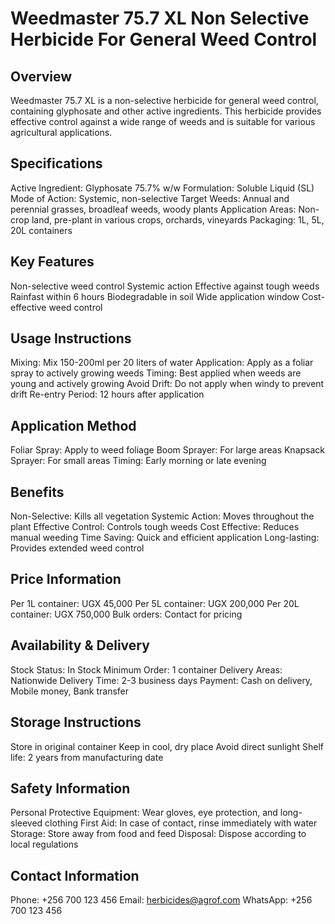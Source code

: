 # Weedmaster 75.7 XL Non Selective Herbicide For General Weed Control

## Overview
Weedmaster 75.7 XL is a non-selective herbicide for general weed control, containing glyphosate and other active ingredients. This herbicide provides effective control against a wide range of weeds and is suitable for various agricultural applications.

## Specifications
Active Ingredient: Glyphosate 75.7% w/w
Formulation: Soluble Liquid (SL)
Mode of Action: Systemic, non-selective
Target Weeds: Annual and perennial grasses, broadleaf weeds, woody plants
Application Areas: Non-crop land, pre-plant in various crops, orchards, vineyards
Packaging: 1L, 5L, 20L containers

## Key Features
Non-selective weed control
Systemic action
Effective against tough weeds
Rainfast within 6 hours
Biodegradable in soil
Wide application window
Cost-effective weed control

## Usage Instructions
Mixing: Mix 150-200ml per 20 liters of water
Application: Apply as a foliar spray to actively growing weeds
Timing: Best applied when weeds are young and actively growing
Avoid Drift: Do not apply when windy to prevent drift
Re-entry Period: 12 hours after application

## Application Method
Foliar Spray: Apply to weed foliage
Boom Sprayer: For large areas
Knapsack Sprayer: For small areas
Timing: Early morning or late evening

## Benefits
Non-Selective: Kills all vegetation
Systemic Action: Moves throughout the plant
Effective Control: Controls tough weeds
Cost Effective: Reduces manual weeding
Time Saving: Quick and efficient application
Long-lasting: Provides extended weed control

## Price Information
Per 1L container: UGX 45,000
Per 5L container: UGX 200,000
Per 20L container: UGX 750,000
Bulk orders: Contact for pricing

## Availability & Delivery
Stock Status: In Stock
Minimum Order: 1 container
Delivery Areas: Nationwide
Delivery Time: 2-3 business days
Payment: Cash on delivery, Mobile money, Bank transfer

## Storage Instructions
Store in original container
Keep in cool, dry place
Avoid direct sunlight
Shelf life: 2 years from manufacturing date

## Safety Information
Personal Protective Equipment: Wear gloves, eye protection, and long-sleeved clothing
First Aid: In case of contact, rinse immediately with water
Storage: Store away from food and feed
Disposal: Dispose according to local regulations

## Contact Information
Phone: +256 700 123 456
Email: herbicides@agrof.com
WhatsApp: +256 700 123 456